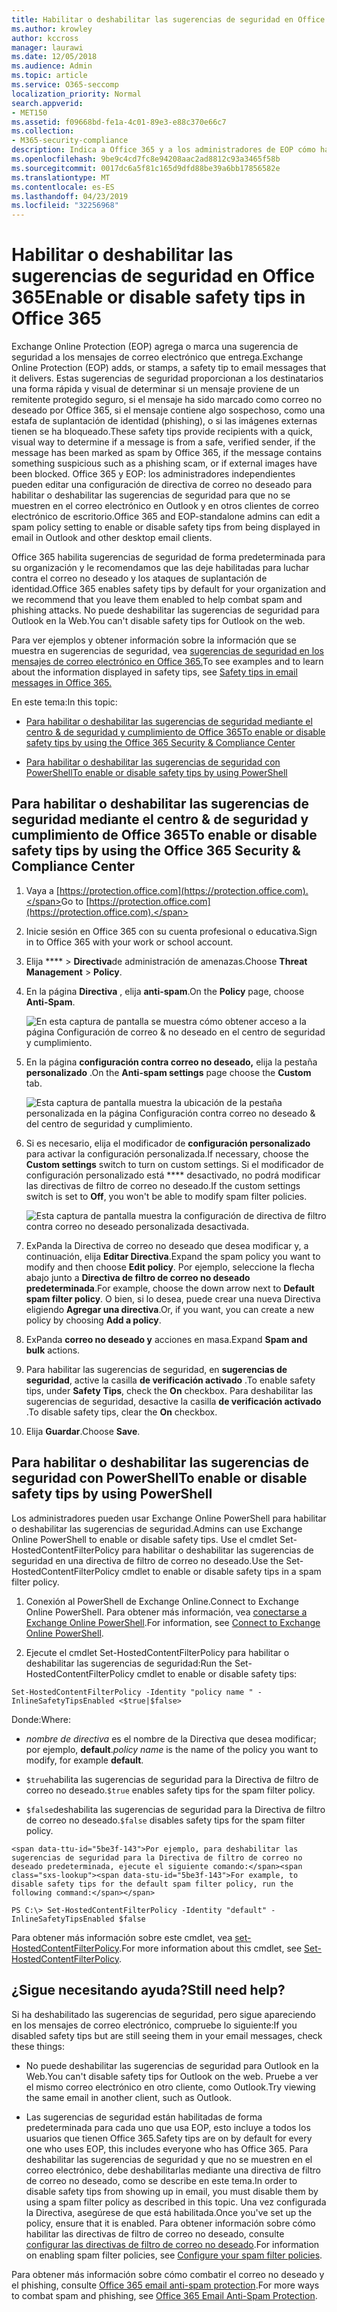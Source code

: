 ```yaml
---
title: Habilitar o deshabilitar las sugerencias de seguridad en Office 365
ms.author: krowley
author: kccross
manager: laurawi
ms.date: 12/05/2018
ms.audience: Admin
ms.topic: article
ms.service: O365-seccomp
localization_priority: Normal
search.appverid:
- MET150
ms.assetid: f09668bd-fe1a-4c01-89e3-e88c370e66c7
ms.collection:
- M365-security-compliance
description: Indica a Office 365 y a los administradores de EOP cómo habilitar y deshabilitar las sugerencias de seguridad en los mensajes de correo electrónico.
ms.openlocfilehash: 9be9c4cd7fc8e94208aac2ad8812c93a3465f58b
ms.sourcegitcommit: 0017dc6a5f81c165d9dfd88be39a6bb17856582e
ms.translationtype: MT
ms.contentlocale: es-ES
ms.lasthandoff: 04/23/2019
ms.locfileid: "32256968"
---
```

# <a name="enable-or-disable-safety-tips-in-office-365"></a><span data-ttu-id="5be3f-103">Habilitar o deshabilitar las sugerencias de seguridad en Office 365</span><span class="sxs-lookup"><span data-stu-id="5be3f-103">Enable or disable safety tips in Office 365</span></span>

<span data-ttu-id="5be3f-104">Exchange Online Protection (EOP) agrega o marca una sugerencia de seguridad a los mensajes de correo electrónico que entrega.</span><span class="sxs-lookup"><span data-stu-id="5be3f-104">Exchange Online Protection (EOP) adds, or stamps, a safety tip to email messages that it delivers.</span></span> <span data-ttu-id="5be3f-105">Estas sugerencias de seguridad proporcionan a los destinatarios una forma rápida y visual de determinar si un mensaje proviene de un remitente protegido seguro, si el mensaje ha sido marcado como correo no deseado por Office 365, si el mensaje contiene algo sospechoso, como una estafa de suplantación de identidad (phishing), o si las imágenes externas tienen se ha bloqueado.</span><span class="sxs-lookup"><span data-stu-id="5be3f-105">These safety tips provide recipients with a quick, visual way to determine if a message is from a safe, verified sender, if the message has been marked as spam by Office 365, if the message contains something suspicious such as a phishing scam, or if external images have been blocked.</span></span> <span data-ttu-id="5be3f-106">Office 365 y EOP: los administradores independientes pueden editar una configuración de directiva de correo no deseado para habilitar o deshabilitar las sugerencias de seguridad para que no se muestren en el correo electrónico en Outlook y en otros clientes de correo electrónico de escritorio.</span><span class="sxs-lookup"><span data-stu-id="5be3f-106">Office 365 and EOP-standalone admins can edit a spam policy setting to enable or disable safety tips from being displayed in email in Outlook and other desktop email clients.</span></span> 
  
<span data-ttu-id="5be3f-107">Office 365 habilita sugerencias de seguridad de forma predeterminada para su organización y le recomendamos que las deje habilitadas para luchar contra el correo no deseado y los ataques de suplantación de identidad.</span><span class="sxs-lookup"><span data-stu-id="5be3f-107">Office 365 enables safety tips by default for your organization and we recommend that you leave them enabled to help combat spam and phishing attacks.</span></span> <span data-ttu-id="5be3f-108">No puede deshabilitar las sugerencias de seguridad para Outlook en la Web.</span><span class="sxs-lookup"><span data-stu-id="5be3f-108">You can't disable safety tips for Outlook on the web.</span></span>
  
<span data-ttu-id="5be3f-109">Para ver ejemplos y obtener información sobre la información que se muestra en sugerencias de seguridad, vea [sugerencias de seguridad en los mensajes de correo electrónico en Office 365.](safety-tips-in-office-365.md)</span><span class="sxs-lookup"><span data-stu-id="5be3f-109">To see examples and to learn about the information displayed in safety tips, see [Safety tips in email messages in Office 365.](safety-tips-in-office-365.md)</span></span>
  
<span data-ttu-id="5be3f-110">En este tema:</span><span class="sxs-lookup"><span data-stu-id="5be3f-110">In this topic:</span></span>
  
- [<span data-ttu-id="5be3f-111">Para habilitar o deshabilitar las sugerencias de seguridad mediante el centro &amp; de seguridad y cumplimiento de Office 365</span><span class="sxs-lookup"><span data-stu-id="5be3f-111">To enable or disable safety tips by using the Office 365 Security &amp; Compliance Center</span></span>](enable-or-disable-safety-tips.md#SandCCsafetytip)
    
- [<span data-ttu-id="5be3f-112">Para habilitar o deshabilitar las sugerencias de seguridad con PowerShell</span><span class="sxs-lookup"><span data-stu-id="5be3f-112">To enable or disable safety tips by using PowerShell</span></span>](enable-or-disable-safety-tips.md#pshellsafetytip)
    
## <a name="to-enable-or-disable-safety-tips-by-using-the-office-365-security-amp-compliance-center"></a><span data-ttu-id="5be3f-113">Para habilitar o deshabilitar las sugerencias de seguridad mediante el centro &amp; de seguridad y cumplimiento de Office 365</span><span class="sxs-lookup"><span data-stu-id="5be3f-113">To enable or disable safety tips by using the Office 365 Security &amp; Compliance Center</span></span>
<span data-ttu-id="5be3f-114"><a name="SandCCsafetytip"> </a></span><span class="sxs-lookup"><span data-stu-id="5be3f-114"></span></span>

1. <span data-ttu-id="5be3f-115">Vaya a [https://protection.office.com](https://protection.office.com).</span><span class="sxs-lookup"><span data-stu-id="5be3f-115">Go to [https://protection.office.com](https://protection.office.com).</span></span>
    
2. <span data-ttu-id="5be3f-116">Inicie sesión en Office 365 con su cuenta profesional o educativa.</span><span class="sxs-lookup"><span data-stu-id="5be3f-116">Sign in to Office 365 with your work or school account.</span></span>
    
3. <span data-ttu-id="5be3f-117">Elija \*\*\*\* \> **Directiva**de administración de amenazas.</span><span class="sxs-lookup"><span data-stu-id="5be3f-117">Choose **Threat Management** \> **Policy**.</span></span> 
    
4. <span data-ttu-id="5be3f-118">En la página **Directiva** , elija **anti-spam**.</span><span class="sxs-lookup"><span data-stu-id="5be3f-118">On the **Policy** page, choose **Anti-Spam**.</span></span>
    
    ![En esta captura de pantalla se muestra cómo obtener acceso a la página Configuración de correo &amp; no deseado en el centro de seguridad y cumplimiento.](media/b8eb2ee3-2eb1-4ea2-b138-f6d7fb2e23de.png)
  
5. <span data-ttu-id="5be3f-120">En la página **configuración contra correo no deseado,** elija la pestaña **personalizado** .</span><span class="sxs-lookup"><span data-stu-id="5be3f-120">On the **Anti-spam settings** page choose the **Custom** tab.</span></span> 
    
    ![Esta captura de pantalla muestra la ubicación de la pestaña personalizada en la página Configuración contra correo no deseado &amp; del centro de seguridad y cumplimiento.](media/1d688d23-e6f3-4de5-84a7-e8ce31786193.png)
  
6. <span data-ttu-id="5be3f-122">Si es necesario, elija el modificador de **configuración personalizado** para activar la configuración personalizada.</span><span class="sxs-lookup"><span data-stu-id="5be3f-122">If necessary, choose the **Custom settings** switch to turn on custom settings.</span></span> <span data-ttu-id="5be3f-123">Si el modificador de configuración personalizado está \*\*\*\* desactivado, no podrá modificar las directivas de filtro de correo no deseado.</span><span class="sxs-lookup"><span data-stu-id="5be3f-123">If the custom settings switch is set to **Off**, you won't be able to modify spam filter policies.</span></span>
    
    ![Esta captura de pantalla muestra la configuración de directiva de filtro contra correo no deseado personalizada desactivada.](media/94f900ad-b556-4a31-a3ac-acfcd72e71b8.png)
  
7. <span data-ttu-id="5be3f-125">ExPanda la Directiva de correo no deseado que desea modificar y, a continuación, elija **Editar Directiva**.</span><span class="sxs-lookup"><span data-stu-id="5be3f-125">Expand the spam policy you want to modify and then choose **Edit policy**.</span></span> <span data-ttu-id="5be3f-126">Por ejemplo, seleccione la flecha abajo junto a **Directiva de filtro de correo no deseado predeterminada**.</span><span class="sxs-lookup"><span data-stu-id="5be3f-126">For example, choose the down arrow next to **Default spam filter policy**.</span></span> <span data-ttu-id="5be3f-127">O bien, si lo desea, puede crear una nueva Directiva eligiendo **Agregar una directiva**.</span><span class="sxs-lookup"><span data-stu-id="5be3f-127">Or, if you want, you can create a new policy by choosing **Add a policy**.</span></span>
    
8. <span data-ttu-id="5be3f-128">ExPanda **correo no deseado y** acciones en masa.</span><span class="sxs-lookup"><span data-stu-id="5be3f-128">Expand **Spam and bulk** actions.</span></span> 
    
9. <span data-ttu-id="5be3f-129">Para habilitar las sugerencias de seguridad, en **sugerencias de seguridad**, active la casilla **de verificación activado** .</span><span class="sxs-lookup"><span data-stu-id="5be3f-129">To enable safety tips, under **Safety Tips**, check the **On** checkbox.</span></span> <span data-ttu-id="5be3f-130">Para deshabilitar las sugerencias de seguridad, desactive la casilla **de verificación activado** .</span><span class="sxs-lookup"><span data-stu-id="5be3f-130">To disable safety tips, clear the **On** checkbox.</span></span> 
    
10. <span data-ttu-id="5be3f-131">Elija **Guardar**.</span><span class="sxs-lookup"><span data-stu-id="5be3f-131">Choose **Save**.</span></span>
    
## <a name="to-enable-or-disable-safety-tips-by-using-powershell"></a><span data-ttu-id="5be3f-132">Para habilitar o deshabilitar las sugerencias de seguridad con PowerShell</span><span class="sxs-lookup"><span data-stu-id="5be3f-132">To enable or disable safety tips by using PowerShell</span></span>
<span data-ttu-id="5be3f-133"><a name="pshellsafetytip"> </a></span><span class="sxs-lookup"><span data-stu-id="5be3f-133"></span></span>

<span data-ttu-id="5be3f-134">Los administradores pueden usar Exchange Online PowerShell para habilitar o deshabilitar las sugerencias de seguridad.</span><span class="sxs-lookup"><span data-stu-id="5be3f-134">Admins can use Exchange Online PowerShell to enable or disable safety tips.</span></span> <span data-ttu-id="5be3f-135">Use el cmdlet Set-HostedContentFilterPolicy para habilitar o deshabilitar las sugerencias de seguridad en una directiva de filtro de correo no deseado.</span><span class="sxs-lookup"><span data-stu-id="5be3f-135">Use the Set-HostedContentFilterPolicy cmdlet to enable or disable safety tips in a spam filter policy.</span></span>
  
1. <span data-ttu-id="5be3f-136">Conexión al PowerShell de Exchange Online.</span><span class="sxs-lookup"><span data-stu-id="5be3f-136">Connect to Exchange Online PowerShell.</span></span> <span data-ttu-id="5be3f-137">Para obtener más información, vea [conectarse a Exchange Online PowerShell](http://go.microsoft.com/fwlink/p/?LinkId=396554).</span><span class="sxs-lookup"><span data-stu-id="5be3f-137">For information, see [Connect to Exchange Online PowerShell](http://go.microsoft.com/fwlink/p/?LinkId=396554).</span></span>
    
2. <span data-ttu-id="5be3f-138">Ejecute el cmdlet Set-HostedContentFilterPolicy para habilitar o deshabilitar las sugerencias de seguridad:</span><span class="sxs-lookup"><span data-stu-id="5be3f-138">Run the Set-HostedContentFilterPolicy cmdlet to enable or disable safety tips:</span></span>
    
  ```
  Set-HostedContentFilterPolicy -Identity "policy name " -InlineSafetyTipsEnabled <$true|$false>
  ```

<span data-ttu-id="5be3f-139">Donde:</span><span class="sxs-lookup"><span data-stu-id="5be3f-139">Where:</span></span>
    
  -  <span data-ttu-id="5be3f-140">*nombre de directiva* es el nombre de la Directiva que desea modificar; por ejemplo, **default**.</span><span class="sxs-lookup"><span data-stu-id="5be3f-140">*policy name*  is the name of the policy you want to modify, for example **default**.</span></span>
    
  -  <span data-ttu-id="5be3f-141">`$true`habilita las sugerencias de seguridad para la Directiva de filtro de correo no deseado.</span><span class="sxs-lookup"><span data-stu-id="5be3f-141">`$true` enables safety tips for the spam filter policy.</span></span> 
    
  -  <span data-ttu-id="5be3f-142">`$false`deshabilita las sugerencias de seguridad para la Directiva de filtro de correo no deseado.</span><span class="sxs-lookup"><span data-stu-id="5be3f-142">`$false` disables safety tips for the spam filter policy.</span></span> 
    
    <span data-ttu-id="5be3f-143">Por ejemplo, para deshabilitar las sugerencias de seguridad para la Directiva de filtro de correo no deseado predeterminada, ejecute el siguiente comando:</span><span class="sxs-lookup"><span data-stu-id="5be3f-143">For example, to disable safety tips for the default spam filter policy, run the following command:</span></span>
    
  ```
  PS C:\> Set-HostedContentFilterPolicy -Identity "default" -InlineSafetyTipsEnabled $false
  ```

<span data-ttu-id="5be3f-144">Para obtener más información sobre este cmdlet, vea [set-HostedContentFilterPolicy](https://technet.microsoft.com/library/jj200781.aspx).</span><span class="sxs-lookup"><span data-stu-id="5be3f-144">For more information about this cmdlet, see [Set-HostedContentFilterPolicy](https://technet.microsoft.com/library/jj200781.aspx).</span></span>
    
## <a name="still-need-help"></a><span data-ttu-id="5be3f-145">¿Sigue necesitando ayuda?</span><span class="sxs-lookup"><span data-stu-id="5be3f-145">Still need help?</span></span>
<span data-ttu-id="5be3f-146"><a name="pshellsafetytip"> </a></span><span class="sxs-lookup"><span data-stu-id="5be3f-146"></span></span>

<span data-ttu-id="5be3f-147">Si ha deshabilitado las sugerencias de seguridad, pero sigue apareciendo en los mensajes de correo electrónico, compruebe lo siguiente:</span><span class="sxs-lookup"><span data-stu-id="5be3f-147">If you disabled safety tips but are still seeing them in your email messages, check these things:</span></span>
  
- <span data-ttu-id="5be3f-148">No puede deshabilitar las sugerencias de seguridad para Outlook en la Web.</span><span class="sxs-lookup"><span data-stu-id="5be3f-148">You can't disable safety tips for Outlook on the web.</span></span> <span data-ttu-id="5be3f-149">Pruebe a ver el mismo correo electrónico en otro cliente, como Outlook.</span><span class="sxs-lookup"><span data-stu-id="5be3f-149">Try viewing the same email in another client, such as Outlook.</span></span>
    
- <span data-ttu-id="5be3f-150">Las sugerencias de seguridad están habilitadas de forma predeterminada para cada uno que usa EOP, esto incluye a todos los usuarios que tienen Office 365.</span><span class="sxs-lookup"><span data-stu-id="5be3f-150">Safety tips are on by default for every one who uses EOP, this includes everyone who has Office 365.</span></span> <span data-ttu-id="5be3f-151">Para deshabilitar las sugerencias de seguridad y que no se muestren en el correo electrónico, debe deshabilitarlas mediante una directiva de filtro de correo no deseado, como se describe en este tema.</span><span class="sxs-lookup"><span data-stu-id="5be3f-151">In order to disable safety tips from showing up in email, you must disable them by using a spam filter policy as described in this topic.</span></span> <span data-ttu-id="5be3f-152">Una vez configurada la Directiva, asegúrese de que está habilitada.</span><span class="sxs-lookup"><span data-stu-id="5be3f-152">Once you've set up the policy, ensure that it is enabled.</span></span> <span data-ttu-id="5be3f-153">Para obtener información sobre cómo habilitar las directivas de filtro de correo no deseado, consulte [configurar las directivas de filtro de correo no deseado](https://technet.microsoft.com/library/jj200684.aspx).</span><span class="sxs-lookup"><span data-stu-id="5be3f-153">For information on enabling spam filter policies, see [Configure your spam filter policies](https://technet.microsoft.com/library/jj200684.aspx).</span></span>
    
<span data-ttu-id="5be3f-154">Para obtener más información sobre cómo combatir el correo no deseado y el phishing, consulte [Office 365 email anti-spam protection](anti-spam-protection.md).</span><span class="sxs-lookup"><span data-stu-id="5be3f-154">For more ways to combat spam and phishing, see [Office 365 Email Anti-Spam Protection](anti-spam-protection.md).</span></span>
  

